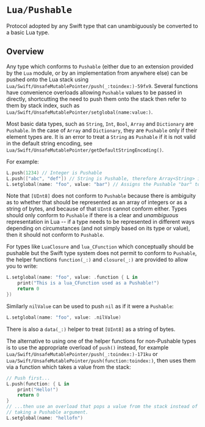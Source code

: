 # ``Lua/Pushable``

Protocol adopted by any Swift type that can unambiguously be converted to a basic Lua type.

## Overview

Any type which conforms to `Pushable` (either due to an extension provided by the `Lua` module, or by an implementation from anywhere else) can be pushed onto the Lua stack using ``Lua/Swift/UnsafeMutablePointer/push(_:toindex:)-59fx9``. Several functions have convenience overloads allowing `Pushable` values to be passed in directly, shortcutting the need to push them onto the stack then refer to them by stack index, such as ``Lua/Swift/UnsafeMutablePointer/setglobal(name:value:)``.

Most basic data types, such as `String`, `Int`, `Bool`, `Array` and `Dictionary` are `Pushable`. In the case of `Array` and `Dictionary`, they are `Pushable` only if their element types are. It is an error to treat a `String` as `Pushable` if it is not valid in the default string encoding, see ``Lua/Swift/UnsafeMutablePointer/getDefaultStringEncoding()``.

For example:

```swift
L.push(1234) // Integer is Pushable
L.push(["abc", "def"]) // String is Pushable, therefore Array<String> is too
L.setglobal(name: "foo", value: "bar") // Assigns the Pushable "bar" to the global named "foo"
```

Note that `[UInt8]` does not conform to `Pushable` because there is ambiguity as to whether that should be represented as an array of integers or as a string of bytes, and because of that `UInt8` cannot conform either. Types should only conform to `Pushable` if there is a clear and _unambiguous_ representation in Lua -- if a type needs to be represented in different ways depending on circumstances (and not simply based on its type or value), then it should not conform to `Pushable`.

For types like `LuaClosure` and `lua_CFunction` which conceptually should be pushable but the Swift type system does not permit to conform to `Pushable`, the helper functions ``function(_:)`` and ``closure(_:)`` are provided to allow you to write:

```swift
L.setglobal(name: "foo", value: .function { L in
    print("This is a lua_CFunction used as a Pushable!")
    return 0
})
```

Similarly ``nilValue`` can be used to push `nil` as if it were a `Pushable`:

```swift
L.setglobal(name: "foo", value: .nilValue)
```

There is also a ``data(_:)`` helper to treat `[UInt8]` as a string of bytes.

The alternative to using one of the helper functions for non-Pushable types is to use the appropriate overload of `push()` instead, for example ``Lua/Swift/UnsafeMutablePointer/push(_:toindex:)-171ku`` or ``Lua/Swift/UnsafeMutablePointer/push(function:toindex:)``, then uses them via a function which takes a value from the stack:

```swift
// Push first...
L.push(function: { L in
    print("Hello!")
    return 0
}
// ...then use an overload that pops a value from the stack instead of
// taking a Pushable argument.
L.setglobal(name: "hellofn")
```
